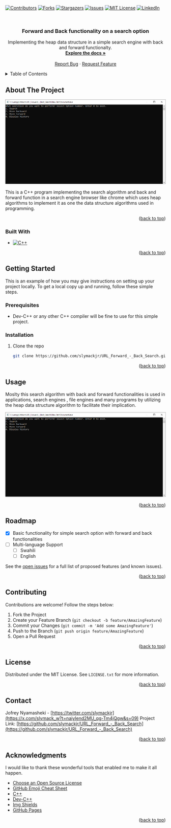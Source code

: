 <a name="readme-top"></a>



<!-- PROJECT SHIELDS -->

[![Contributors][contributors-shield]][contributors-url]
[![Forks][forks-shield]][forks-url]
[![Stargazers][stars-shield]][stars-url]
[![Issues][issues-shield]][issues-url]
[![MIT License][license-shield]][license-url]
[![LinkedIn][linkedin-shield]][linkedin-url]



<!-- PROJECT LOGO -->
<br />
<div align="center">

  <h3 align="center">Forward and Back functionality on a search option</h3>

  <p align="center">
    Implementing the heap data structure in a simple search engine with back and forward functionalty.
    <br />
    <a href="https://github.com/slymackjr/URL_Forward_-_Back_Search"><strong>Explore the docs »</strong></a>
    <br />
    <br />
    <a href="https://github.com/slymackjr/URL_Forward_-_Back_Search/issues">Report Bug</a>
    ·
    <a href="https://github.com/slymackjr/URL_Forward_-_Back_Search/issues">Request Feature</a>
  </p>
</div>



<!-- TABLE OF CONTENTS -->
<details>
  <summary>Table of Contents</summary>
  <ol>
    <li>
      <a href="#about-the-project">About The Project</a>
      <ul>
        <li><a href="#built-with">Built With</a></li>
      </ul>
    </li>
    <li>
      <a href="#getting-started">Getting Started</a>
      <ul>
        <li><a href="#prerequisites">Prerequisites</a></li>
        <li><a href="#installation">Installation</a></li>
      </ul>
    </li>
    <li><a href="#usage">Usage</a></li>
    <li><a href="#roadmap">Roadmap</a></li>
    <li><a href="#contributing">Contributing</a></li>
    <li><a href="#license">License</a></li>
    <li><a href="#contact">Contact</a></li>
    <li><a href="#acknowledgments">Acknowledgments</a></li>
  </ol>
</details>



<!-- ABOUT THE PROJECT -->
## About The Project

[![Product Name Screen Shot][product-screenshot]](https://example.com)

This is a C++ program implementing the search algorithm and back and forward function in a search engine browser like chrome which uses heap algorithms to implement it as one the data structure algorithms used in programming.

<p align="right">(<a href="#readme-top">back to top</a>)</p>



### Built With

* [![C++][cplusplus-shield]][cplusplus-url]


<p align="right">(<a href="#readme-top">back to top</a>)</p>



<!-- GETTING STARTED -->
## Getting Started

This is an example of how you may give instructions on setting up your project locally. To get a local copy up and running, follow these simple steps.
### Prerequisites

* Dev-C++ or any other C++ compiler will be fine to use for this simple project.

### Installation

1. Clone the repo
   ```sh
   git clone https://github.com/slymackjr/URL_Forward_-_Back_Search.git
   ```

<p align="right">(<a href="#readme-top">back to top</a>)</p>
<!-- USAGE -->   

## Usage

Moslty this search algorithm with back and forward functionalities is used in applications, search engines , file engines and many programs by utilizing the heap data structure algorithm to facilitate their implication.

<div style="overflow-x: auto; white-space: nowrap;">
  <img src="screenshots/image1.PNG" alt="Image 1" style="display: inline-block; max-width: 100%;">
</div>

<p align="right">(<a href="#readme-top">back to top</a>)</p>



<!-- ROADMAP -->
## Roadmap

- [x] Basic functionality for simple search option with forward and back functionalities
- [ ] Multi-language Support
    - [ ] Swahili
    - [ ] English

See the [open issues](https://github.com/slymackjr/URL_Forward_-_Back_Search/issues) for a full list of proposed features (and known issues).

<p align="right">(<a href="#readme-top">back to top</a>)</p>



<!-- CONTRIBUTING -->
## Contributing

Contributions are welcome! Follow the steps below:

1. Fork the Project
2. Create your Feature Branch (`git checkout -b feature/AmazingFeature`)
3. Commit your Changes (`git commit -m 'Add some AmazingFeature'`)
4. Push to the Branch (`git push origin feature/AmazingFeature`)
5. Open a Pull Request

<p align="right">(<a href="#readme-top">back to top</a>)</p>



<!-- LICENSE -->
## License

Distributed under the MIT License. See `LICENSE.txt` for more information.

<p align="right">(<a href="#readme-top">back to top</a>)</p>



<!-- CONTACT -->
## Contact

Jofrey Nyamasheki - [https://twitter.com/slymackjr](https://x.com/slymack_w?t=naiyIend2MU_qg-Tm4jQgw&s=09)
Project Link: [https://github.com/slymackjr/URL_Forward_-_Back_Search](https://github.com/slymackjr/URL_Forward_-_Back_Search)

<p align="right">(<a href="#readme-top">back to top</a>)</p>



<!-- ACKNOWLEDGMENTS -->
## Acknowledgments

I would like to thank these wonderful tools that enabled me to make it all happen.

* [Choose an Open Source License](https://choosealicense.com)
* [GitHub Emoji Cheat Sheet](https://www.webpagefx.com/tools/emoji-cheat-sheet)
* [C++](https://isocpp.org/)
* [Dev-C++](https://www.bloodshed.net/)
* [Img Shields](https://shields.io)
* [GitHub Pages](https://pages.github.com)

<p align="right">(<a href="#readme-top">back to top</a>)</p>



<!-- MARKDOWN LINKS & IMAGES -->
<!-- https://www.markdownguide.org/basic-syntax/#reference-style-links -->
[contributors-shield]: https://img.shields.io/github/contributors/slymackjr/URL_Forward_-_Back_Search.svg?style=for-the-badge&color=4EA94B
[contributors-url]: https://github.com/slymackjr/URL_Forward_-_Back_Search/graphs/contributors
[forks-shield]: https://img.shields.io/github/forks/slymackjr/URL_Forward_-_Back_Search.svg?style=for-the-badge
[forks-url]: https://github.com/slymackjr/URL_Forward_-_Back_Search/network/members
[stars-shield]: https://img.shields.io/github/stars/slymackjr/URL_Forward_-_Back_Search.svg?style=for-the-badge
[stars-url]: https://github.com/slymackjr/URL_Forward_-_Back_Search/stargazers
[issues-shield]: https://img.shields.io/github/issues/slymackjr/URL_Forward_-_Back_Search.svg?style=for-the-badge
[issues-url]: https://github.com/slymackjr/URL_Forward_-_Back_Search/issues
[license-shield]: https://img.shields.io/github/license/slymackjr/URL_Forward_-_Back_Search.svg?style=for-the-badge
[license-url]: https://github.com/slymackjr/URL_Forward_-_Back_Search/blob/URLBackForward/LICENSE.txt
[linkedin-shield]: https://img.shields.io/badge/-LinkedIn-black.svg?style=for-the-badge&logo=linkedin&colorB=555
[linkedin-url]: https://www.linkedin.com/in/jofrey-nyamasheki-9bb8781ab?utm_source=share&utm_campaign=share_via&utm_content=profile&utm_medium=android_app
[product-screenshot]: screenshots/image1.png
[Laravel.com]: https://img.shields.io/badge/Laravel-FF2D20?style=for-the-badge&logo=laravel&logoColor=white
[Laravel-url]: https://laravel.com
[Bootstrap.com]: https://img.shields.io/badge/Bootstrap-563D7C?style=for-the-badge&logo=bootstrap&logoColor=white
[Bootstrap-url]: https://getbootstrap.com
[Sass-shield]: https://img.shields.io/badge/Sass-v1.47.0-CC6699?style=for-the-badge&logo=sass&logoColor=white
[Sass-url]: https://sass-lang.com/
[HTML-shield]: https://img.shields.io/badge/HTML-v5-4EA94B?style=for-the-badge&logo=html5&logoColor=white
[HTML-url]: https://developer.mozilla.org/en-US/docs/Web/HTML
[PHP-shield]: https://img.shields.io/badge/PHP-v8.0-777BB4?style=for-the-badge&logo=php&logoColor=white
[PHP-url]: https://www.php.net/
[CSS-shield]: https://img.shields.io/badge/CSS-v3-1572B6?style=for-the-badge&logo=css3&logoColor=white
[CSS-url]: https://developer.mozilla.org/en-US/docs/Web/CSS
[JavaScript-shield]: https://img.shields.io/badge/JavaScript-ES6-F7DF1E?style=for-the-badge&logo=javascript&logoColor=black
[JavaScript-url]: https://developer.mozilla.org/en-US/docs/Web/JavaScript
[cplusplus-shield]: https://img.shields.io/badge/C++-00599C?style=for-the-badge&logo=c%2B%2B&logoColor=white
[cplusplus-url]: https://en.cppreference.com/


